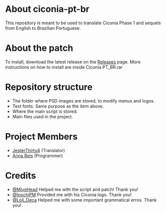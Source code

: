 # About ciconia-pt-br
This repository is meant to be used to translate Ciconia Phase 1 and sequels from English to Brazilian Portuguese.

# About the patch
To install, download the latest release on the [Releases](https://github.com/JesterThirty4/ciconia-pt-br/releases) page. More instructions on how to install are inside Ciconia PT_BR.rar

# Repository structure

- The folder where PSD images are stored, to modify menus and logos.
- Text fonts. Same purpose as the item above.
- Where the main script is stored.
- Main files used in the project.

# Project Members
- [JesterThirty4](https://twitter.com/JesterThirty4) (Translator)
- [Anna Reis](https://twitter.com/MiyoHead) (Programmer)

# Credits
- [@MiyoHead](https://twitter.com/MiyoHead) Helped me with the script and patch! Thank you!
- [@InochiPM](https://twitter.com/InochiPM) Provided me with his Ciconia logo. Thank you!
- [@Loli_Deca](https://twitter.com/Loli_Deca) Helped me with some important grammatical erros. Thank you!
